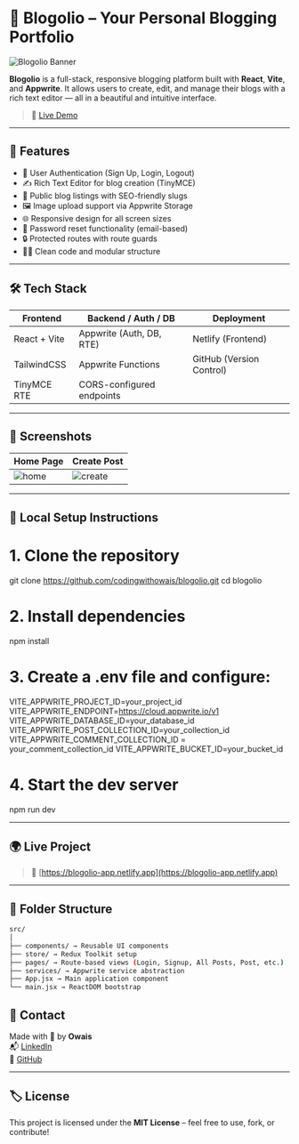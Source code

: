 # 📰 Blogolio – Your Personal Blogging Portfolio

![Blogolio Banner](https://blogolio-app.netlify.app/favicon.png)

**Blogolio** is a full-stack, responsive blogging platform built with **React**, **Vite**, and **Appwrite**. It allows users to create, edit, and manage their blogs with a rich text editor — all in a beautiful and intuitive interface.

> 🔗 [Live Demo](https://blogolio-app.netlify.app)

---

## 🚀 Features

- 🔐 User Authentication (Sign Up, Login, Logout)
- ✍️ Rich Text Editor for blog creation (TinyMCE)
- 📃 Public blog listings with SEO-friendly slugs
- 🖼️ Image upload support via Appwrite Storage
- 🌐 Responsive design for all screen sizes
- 💌 Password reset functionality (email-based)
- 🔒 Protected routes with route guards
- 🧑‍💻 Clean code and modular structure

---

## 🛠️ Tech Stack

| Frontend     | Backend / Auth / DB     | Deployment        |
|--------------|--------------------------|--------------------|
| React + Vite | Appwrite (Auth, DB, RTE) | Netlify (Frontend) |
| TailwindCSS  | Appwrite Functions       | GitHub (Version Control) |
| TinyMCE RTE  | CORS-configured endpoints |                    |

---

## 📸 Screenshots

<!-- Replace below with real links if you have screenshots -->
| Home Page | Create Post | 
|----------|-------------|
| ![home](https://blogolio-app.netlify.app/home.png) | ![create](https://blogolio-app.netlify.app/create.png) | 

---

## 🔧 Local Setup Instructions


# 1. Clone the repository
git clone https://github.com/codingwithowais/blogolio.git
cd blogolio

# 2. Install dependencies
npm install

# 3. Create a .env file and configure:
VITE_APPWRITE_PROJECT_ID=your_project_id
VITE_APPWRITE_ENDPOINT=https://cloud.appwrite.io/v1
VITE_APPWRITE_DATABASE_ID=your_database_id
VITE_APPWRITE_POST_COLLECTION_ID=your_collection_id
VITE_APPWRITE_COMMENT_COLLECTION_ID = your_comment_collection_id
VITE_APPWRITE_BUCKET_ID=your_bucket_id


# 4. Start the dev server
npm run dev


---

## 🌍 Live Project

> 🚀 [https://blogolio-app.netlify.app](https://blogolio-app.netlify.app)

---

## 🧠 Folder Structure
```bash
src/
│
├── components/ → Reusable UI components
├── store/ → Redux Toolkit setup
├── pages/ → Route-based views (Login, Signup, All Posts, Post, etc.)
├── services/ → Appwrite service abstraction
├── App.jsx → Main application component
└── main.jsx → ReactDOM bootstrap
```

## 📧 Contact

Made with 💙 by **Owais**  
📬 [LinkedIn](https://www.linkedin.com/in/your-profile)  
📂 [GitHub](https://github.com/codingwithowais)  

---

## 🏷️ License

This project is licensed under the **MIT License** – feel free to use, fork, or contribute!

